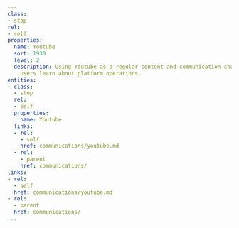 ```yaml
---
class:
- stop
rel:
- self
properties:
  name: Youtube
  sort: 1930
  level: 2
  description: Using Youtube as a regular content and communication channel to help
    users learn about platform operations.
entities:
- class:
  - stop
  rel:
  - self
  properties:
    name: Youtube
  links:
  - rel:
    - self
    href: communications/youtube.md
  - rel:
    - parent
    href: communications/
links:
- rel:
  - self
  href: communications/youtube.md
- rel:
  - parent
  href: communications/
...
```


